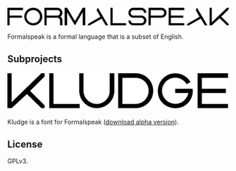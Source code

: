 ![Formalspeak](fig/formalspeak.png)

Formalspeak is a formal language that is a subset of English.

## Subprojects

![Kludge](fig/kludge.png)

Kludge is a font for Formalspeak ([download alpha version](kludge/kludge.otf)).

## License

GPLv3.
